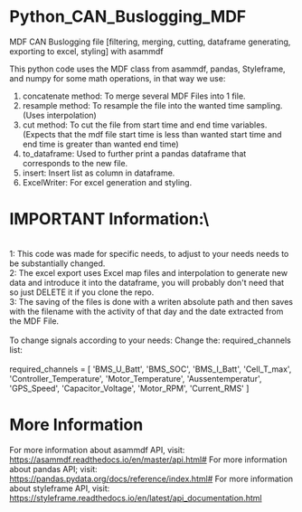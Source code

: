 # Python_CAN_Buslogging_MDF
MDF CAN Buslogging file [filtering, merging, cutting, dataframe generating, exporting to excel, styling] with asammdf

This python code uses the MDF class from asammdf, pandas, Styleframe, and numpy for some math operations, in that way we use:

1. concatenate method: To merge several MDF Files into 1 file.
2. resample method: To resample the file into the wanted time sampling. (Uses interpolation)
3. cut method: To cut the file from start time and end time variables. (Expects that the mdf file start time is less than wanted start time and end time is greater than wanted end time)
4. to_dataframe: Used to further print a pandas dataframe that corresponds to the new file.
5. insert: Insert list as column in dataframe.
6. ExcelWriter: For excel generation and styling.


# IMPORTANT Information:\
\
1: This code was made for specific needs, to adjust to your needs needs to be substantially changed. \
2: The excel export uses Excel map files and interpolation to generate new data and introduce it into the dataframe, you will probably don't need that so just DELETE it if you clone the repo.\
3: The saving of the files is done with a writen absolute path and then saves with the filename with the activity of that day and the date extracted from the MDF File.\
\
To change signals according to your needs:
  Change the: required_channels list:\
  \
required_channels = [
        'BMS_U_Batt',
        'BMS_SOC',
        'BMS_I_Batt', 
        'Cell_T_max',
        'Controller_Temperature',
        'Motor_Temperature',
        'Aussentemperatur',
        'GPS_Speed', 
        'Capacitor_Voltage',
        'Motor_RPM', 
        'Current_RMS'
        ]

# More Information
For more information about asammdf API, visit: https://asammdf.readthedocs.io/en/master/api.html#
For more information about pandas API; visit: https://pandas.pydata.org/docs/reference/index.html#
For more information about styleframe API, visit: https://styleframe.readthedocs.io/en/latest/api_documentation.html
